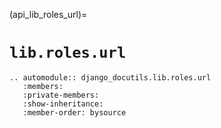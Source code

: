 (api_lib_roles_url)=

# `lib.roles.url`

```{eval-rst}
.. automodule:: django_docutils.lib.roles.url
   :members:
   :private-members:
   :show-inheritance:
   :member-order: bysource
```
